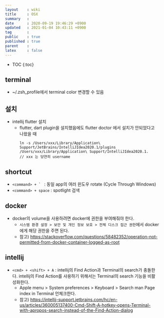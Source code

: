 ```yaml
---
layout    : wiki
title     : OSX
summary   : 
date      : 2020-09-19 19:46:29 +0900
updated   : 2021-01-04 10:43:11 +0900
tag       : 
public    : true
published : true
parent    : 
latex     : false
---
```

* TOC
{:toc}

## terminal
- ~/.zsh_profile에서 terminal color 변경할 수 있음

## 설치
- intellij flutter 설치
  - flutter, dart plugin을 설치했음에도 flutter doctor 에서 설치가 안되었다고 나왔을 때
    ```
    ln -s /Users/xxx/Library/Application\ Support/JetBrains/IntelliJIdea2020.1/plugins /Users/xxx/Library/Application\ Support/IntelliJIdea2020.1.      // xxx 는 당연히 username
    ```
	
## shortcut
- ``<command> + ` `` : 동일 app의 여러 윈도우 rotate (Cycle Through Windows)
- `<command> + space` : spotlight 검색

## docker
- docker의 volume을 사용하려면 docker에 권한을 부여해줘야 한다.
  - `시스템 환경 설정 > 보안 및 개인 정보 보호 > 전체 디스크 접근 권한`에서 docker에게 해당 권한을 주면 된다.
  - 참고) https://stackoverflow.com/questions/58482352/operation-not-permitted-from-docker-container-logged-as-root

## intellij
- `<cmd> + <shift> + A` : intellij의 Find Action과 Terminal의 search가 충돌한다. intellij의 Find Action를 사용하기 위해서는 Terminal의 search 기능을 비활성화한다.
  - Apple menu > System preferences > Keyboard > Search man Page index in Terminal 언체크한다.
  - 참고) https://intellij-support.jetbrains.com/hc/en-us/articles/360005137400-Cmd-Shift-A-hotkey-opens-Terminal-with-apropos-search-instead-of-the-Find-Action-dialog

